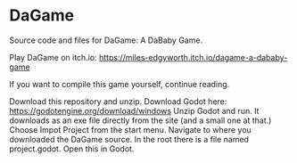 # DaGame
Source code and files for DaGame: A DaBaby Game.

Play DaGame on itch.io: https://miles-edgyworth.itch.io/dagame-a-dababy-game

If you want to compile this game yourself, continue reading.

Download this repository and unzip.
Download Godot here: https://godotengine.org/download/windows
Unzip Godot and run. It downloads as an exe file directly from the site (and a small one at that.)
Choose Impot Project from the start menu.
Navigate to where you downloaded the DaGame source.
In the root there is a file named project.godot.
Open this in Godot.
